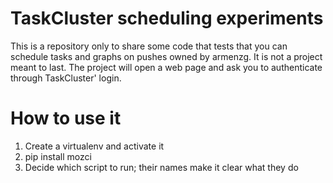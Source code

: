 # TaskCluster scheduling experiments
This is a repository only to share some code that tests that you can schedule tasks and graphs on pushes owned by armenzg. It is not a project meant to last.
The project will open a web page and ask you to authenticate through TaskCluster' login.

# How to use it
1. Create a virtualenv and activate it
2. pip install mozci
3. Decide which script to run; their names make it clear what they do
